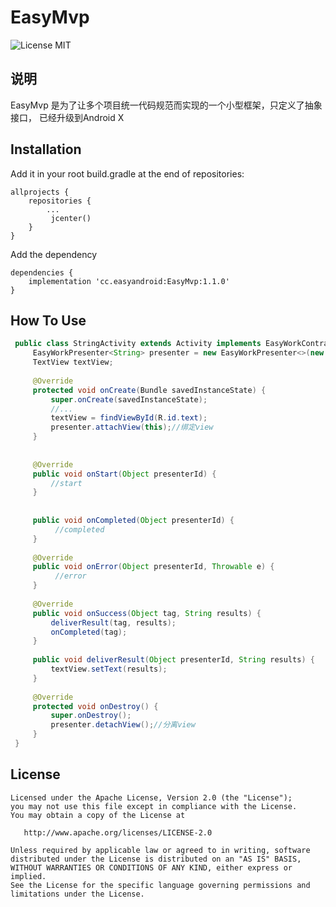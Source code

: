EasyMvp
==========

![License MIT](https://img.shields.io/badge/Apache-2.0-brightgreen)


## 说明
EasyMvp 是为了让多个项目统一代码规范而实现的一个小型框架，只定义了抽象接口， 已经升级到Android X


## Installation

Add it in your root build.gradle at the end of repositories:
```
allprojects {
    repositories {
        ...
         jcenter()
    }
}
```


Add the dependency
```
dependencies {
    implementation 'cc.easyandroid:EasyMvp:1.1.0'
}
```

## How To Use
 
```java
 public class StringActivity extends Activity implements EasyWorkContract.View<String> {
     EasyWorkPresenter<String> presenter = new EasyWorkPresenter<>(new EasyWorkUseCase<String>(new EasyWorkRepository()));
     TextView textView;
 
     @Override
     protected void onCreate(Bundle savedInstanceState) {
         super.onCreate(savedInstanceState);
         //...
         textView = findViewById(R.id.text);
         presenter.attachView(this);//绑定view
     }
 
 
     @Override
     public void onStart(Object presenterId) {
         //start
     }
 
 
     public void onCompleted(Object presenterId) {
          //completed
     }
 
     @Override
     public void onError(Object presenterId, Throwable e) {
          //error
     }
 
     @Override
     public void onSuccess(Object tag, String results) {
         deliverResult(tag, results);
         onCompleted(tag);
     }
 
     public void deliverResult(Object presenterId, String results) {
         textView.setText(results);
     }
 
     @Override
     protected void onDestroy() {
         super.onDestroy();
         presenter.detachView();//分离view
     }
 }

```
  
License
-------

```
Licensed under the Apache License, Version 2.0 (the "License");
you may not use this file except in compliance with the License.
You may obtain a copy of the License at

   http://www.apache.org/licenses/LICENSE-2.0

Unless required by applicable law or agreed to in writing, software
distributed under the License is distributed on an "AS IS" BASIS,
WITHOUT WARRANTIES OR CONDITIONS OF ANY KIND, either express or implied.
See the License for the specific language governing permissions and
limitations under the License.


